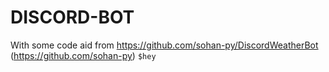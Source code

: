 # DISCORD-BOT
With some code aid from https://github.com/sohan-py/DiscordWeatherBot (https://github.com/sohan-py)
`$hey`
